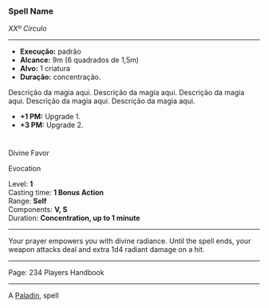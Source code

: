 ### Spell Name
*XXº Círculo*
___
- **Execução:** padrão
- **Alcance:** 9m (6 quadrados de 1,5m)
- **Alvo:** 1 criatura
- **Duração:** concentração.

Descrição da magia aqui. Descrição da magia aqui. Descrição da magia aqui. Descrição da magia aqui. Descrição da magia aqui.

- **+1 PM:** Upgrade 1.
- **+3 PM:** Upgrade 2.
#   
Divine Favor

Evocation

Level: **1**  
Casting time: **1 Bonus Action**  
Range: **Self**  
Components: **V, S**  
Duration: **Concentration, up to 1 minute**  

---

Your prayer empowers you with divine radiance. Until the spell ends, your weapon attacks deal and extra 1d4 radiant damage on a hit.

---

Page: 234 Players Handbook

---

A [Paladin](https://www.dnd-spells.com/spells/class/Paladin), spell
